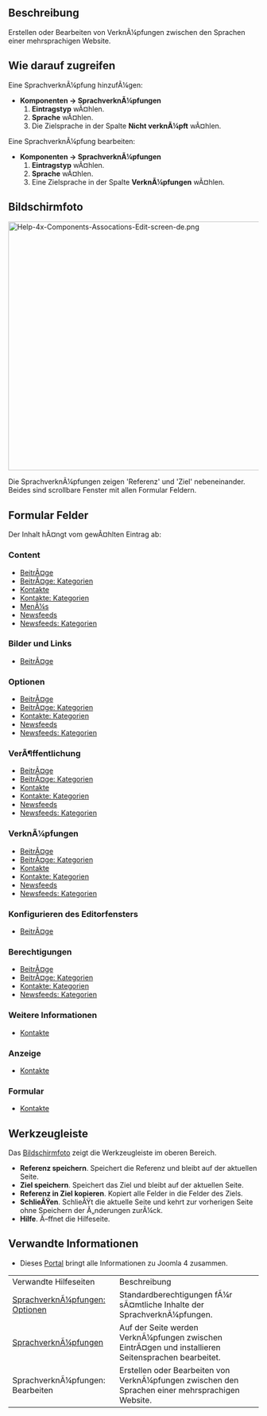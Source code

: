 <!-- Display title: Multilingual Associations: Edit -->

## Beschreibung

Erstellen oder Bearbeiten von VerknÃ¼pfungen zwischen den Sprachen einer
mehrsprachigen Website.

## Wie darauf zugreifen

Eine SprachverknÃ¼pfung hinzufÃ¼gen:

- **Komponenten **→** SprachverknÃ¼pfungen**
  1.  **Eintragstyp** wÃ¤hlen.
  2.  **Sprache** wÃ¤hlen.
  3.  Die Zielsprache in der Spalte **Nicht verknÃ¼pft** wÃ¤hlen.

Eine SprachverknÃ¼pfung bearbeiten:

- **Komponenten **→** SprachverknÃ¼pfungen**
  1.  **Eintragstyp** wÃ¤hlen.
  2.  **Sprache** wÃ¤hlen.
  3.  Eine Zielsprache in der Spalte **VerknÃ¼pfungen** wÃ¤hlen.

## Bildschirmfoto

<img
src="https://docs.joomla.org/images/thumb/7/78/Help-4x-Components-Assocations-Edit-screen-de.png/800px-Help-4x-Components-Assocations-Edit-screen-de.png"
decoding="async"
srcset="https://docs.joomla.org/images/thumb/7/78/Help-4x-Components-Assocations-Edit-screen-de.png/1200px-Help-4x-Components-Assocations-Edit-screen-de.png 1.5x, https://docs.joomla.org/images/thumb/7/78/Help-4x-Components-Assocations-Edit-screen-de.png/1600px-Help-4x-Components-Assocations-Edit-screen-de.png 2x"
data-file-width="2720" data-file-height="1700" width="800" height="500"
alt="Help-4x-Components-Assocations-Edit-screen-de.png" />

Die SprachverknÃ¼pfungen zeigen 'Referenz' und 'Ziel' nebeneinander.
Beides sind scrollbare Fenster mit allen Formular Feldern.

## Formular Felder

Der Inhalt hÃ¤ngt vom gewÃ¤hlten Eintrag ab:

### Content

- [BeitrÃ¤ge](https://docs.joomla.org/Help4.x:Articles:_Edit/de#content "Help4.x:Articles: Edit/de")
- [BeitrÃ¤ge:
  Kategorien](https://docs.joomla.org/Help4.x:Articles:_Edit_Category/de#content "Help4.x:Articles: Edit Category/de")
- [Kontakte](https://docs.joomla.org/Help4.x:Contacts:_Edit/de#content "Help4.x:Contacts: Edit/de")
- [Kontakte:
  Kategorien](https://docs.joomla.org/Help4.x:Contacts:_Edit_Category/de#content "Help4.x:Contacts: Edit Category/de")
- [MenÃ¼s](https://docs.joomla.org/Help4.x:Menus:_Items/de "Help4.x:Menus: Items/de")
- [Newsfeeds](https://docs.joomla.org/Help4.x:News_Feeds:_Edit/de#content "Help4.x:News Feeds: Edit/de")
- [Newsfeeds:
  Kategorien](https://docs.joomla.org/Help4.x:News_Feeds:_Edit_Category/de#content "Help4.x:News Feeds: Edit Category/de")

### Bilder und Links

- [BeitrÃ¤ge](https://docs.joomla.org/Help4.x:Articles:_Edit/de#imagesandlinks "Help4.x:Articles: Edit/de")

### Optionen

- [BeitrÃ¤ge](https://docs.joomla.org/Help4.x:Articles:_Edit/de#options "Help4.x:Articles: Edit/de")
- [BeitrÃ¤ge:
  Kategorien](https://docs.joomla.org/Help4.x:Articles:_Edit_Category/de#options "Help4.x:Articles: Edit Category/de")
- [Kontakte:
  Kategorien](https://docs.joomla.org/Help4.x:Contacts:_Edit_Category/de#options "Help4.x:Contacts: Edit Category/de")
- [Newsfeeds](https://docs.joomla.org/Help4.x:News_Feeds:_Edit/de#options "Help4.x:News Feeds: Edit/de")
- [Newsfeeds:
  Kategorien](https://docs.joomla.org/Help4.x:News_Feeds:_Edit_Category/de#options "Help4.x:News Feeds: Edit Category/de")

### VerÃ¶ffentlichung

- [BeitrÃ¤ge](https://docs.joomla.org/Help4.x:Articles:_Edit/de#publishing "Help4.x:Articles: Edit/de")
- [BeitrÃ¤ge:
  Kategorien](https://docs.joomla.org/Help4.x:Articles:_Edit_Category/de#publishing "Help4.x:Articles: Edit Category/de")
- [Kontakte](https://docs.joomla.org/Help4.x:Contacts:_Edit/de#publishing "Help4.x:Contacts: Edit/de")
- [Kontakte:
  Kategorien](https://docs.joomla.org/Help4.x:Contacts:_Edit_Category/de#publishing "Help4.x:Contacts: Edit Category/de")
- [Newsfeeds](https://docs.joomla.org/Help4.x:News_Feeds:_Edit/de#publishing "Help4.x:News Feeds: Edit/de")
- [Newsfeeds:
  Kategorien](https://docs.joomla.org/Help4.x:News_Feeds:_Edit_Category/de#publishing "Help4.x:News Feeds: Edit Category/de")

### VerknÃ¼pfungen

- [BeitrÃ¤ge](https://docs.joomla.org/Help4.x:Articles:_Edit/de#associations "Help4.x:Articles: Edit/de")
- [BeitrÃ¤ge:
  Kategorien](https://docs.joomla.org/Help4.x:Articles:_Edit_Category/de#associations "Help4.x:Articles: Edit Category/de")
- [Kontakte](https://docs.joomla.org/Help4.x:Contacts:_Edit/de#associations "Help4.x:Contacts: Edit/de")
- [Kontakte:
  Kategorien](https://docs.joomla.org/Help4.x:Contacts:_Edit_Category/de#associations "Help4.x:Contacts: Edit Category/de")
- [Newsfeeds](https://docs.joomla.org/Help4.x:News_Feeds:_Edit/de#associations "Help4.x:News Feeds: Edit/de")
- [Newsfeeds:
  Kategorien](https://docs.joomla.org/Help4.x:News_Feeds:_Edit_Category/de#associations "Help4.x:News Feeds: Edit Category/de")

### Konfigurieren des Editorfensters

- [BeitrÃ¤ge](https://docs.joomla.org/Help4.x:Articles:_Edit/de#configureeditscreen "Help4.x:Articles: Edit/de")

### Berechtigungen

- [BeitrÃ¤ge](https://docs.joomla.org/Help4.x:Articles:_Edit/de#permissions "Help4.x:Articles: Edit/de")
- [BeitrÃ¤ge:
  Kategorien](https://docs.joomla.org/Help4.x:Articles:_Edit_Category/de#permissions "Help4.x:Articles: Edit Category/de")
- [Kontakte:
  Kategorien](https://docs.joomla.org/Help4.x:Contacts:_Edit_Category/de#permissions "Help4.x:Contacts: Edit Category/de")
- [Newsfeeds:
  Kategorien](https://docs.joomla.org/Help4.x:News_Feeds:_Edit_Category/de#permissions "Help4.x:News Feeds: Edit Category/de")

### Weitere Informationen

- [Kontakte](https://docs.joomla.org/Help4.x:Contacts:_Edit/de#miscellaneousinformation "Help4.x:Contacts: Edit/de")

### Anzeige

- [Kontakte](https://docs.joomla.org/Help4.x:Contacts:_Edit/de#display "Help4.x:Contacts: Edit/de")

### Formular

- [Kontakte](https://docs.joomla.org/Help4.x:Contacts:_Edit/de#form "Help4.x:Contacts: Edit/de")

## Werkzeugleiste

Das [Bildschirmfoto](#screenshot) zeigt die Werkzeugleiste im oberen
Bereich.

- **Referenz speichern**. Speichert die Referenz und bleibt auf der
  aktuellen Seite.
- **Ziel speichern**. Speichert das Ziel und bleibt auf der aktuellen
  Seite.
- **Referenz in Ziel kopieren**. Kopiert alle Felder in die Felder des
  Ziels.
- **SchlieÃŸen**. SchlieÃŸt die aktuelle Seite und kehrt zur vorherigen
  Seite ohne Speichern der Ã„nderungen zurÃ¼ck.
- **Hilfe**. Ã–ffnet die Hilfeseite.

## Verwandte Informationen

- Dieses
  [Portal](https://docs.joomla.org/Portal:Joomla_4/de "Portal:Joomla 4/de")
  bringt alle Informationen zu Joomla 4 zusammen.

|                                                                                                                                                         |                                                                                                     |
|---------------------------------------------------------------------------------------------------------------------------------------------------------|-----------------------------------------------------------------------------------------------------|
| Verwandte Hilfeseiten                                                                                                                                   | Beschreibung                                                                                        |
| [SprachverknÃ¼pfungen: Optionen](https://docs.joomla.org/Help4.x:Multilingual_Associations:_Options/de "Help4.x:Multilingual Associations: Options/de") | Standardberechtigungen fÃ¼r sÃ¤mtliche Inhalte der SprachverknÃ¼pfungen.                            |
| [SprachverknÃ¼pfungen](https://docs.joomla.org/Help4.x:Multilingual_Associations/de "Help4.x:Multilingual Associations/de")                             | Auf der Seite werden VerknÃ¼pfungen zwischen EintrÃ¤gen und installieren Seitensprachen bearbeitet. |
| <span class="mw-selflink selflink">SprachverknÃ¼pfungen: Bearbeiten</span>                                                                              | Erstellen oder Bearbeiten von VerknÃ¼pfungen zwischen den Sprachen einer mehrsprachigen Website.    |
